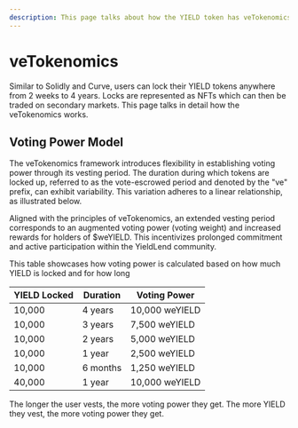 ```yaml
---
description: This page talks about how the YIELD token has veTokenomics
---
```


# veTokenomics

Similar to Solidly and Curve, users can lock their YIELD tokens anywhere from 2 weeks to 4 years. Locks are represented as NFTs which can then be traded on secondary markets. This page talks in detail how the veTokenomics works.

## Voting Power Model

The veTokenomics framework introduces flexibility in establishing voting power through its vesting period. The duration during which tokens are locked up, referred to as the vote-escrowed period and denoted by the "ve" prefix, can exhibit variability. This variation adheres to a linear relationship, as illustrated below.

Aligned with the principles of veTokenomics, an extended vesting period corresponds to an augmented voting power (voting weight) and increased rewards for holders of $weYIELD. This incentivizes prolonged commitment and active participation within the YieldLend community.

This table showcases how voting power is calculated based on how much YIELD is locked and for how long

| YIELD Locked | Duration | Voting Power   |
| ------------ | -------- | -------------- |
| 10,000       | 4 years  | 10,000 weYIELD |
| 10,000       | 3 years  | 7,500 weYIELD  |
| 10,000       | 2 years  | 5,000 weYIELD  |
| 10,000       | 1 year   | 2,500 weYIELD  |
| 10,000       | 6 months | 1,250 weYIELD  |
| 40,000       | 1 year   | 10,000 weYIELD |

The longer the user vests, the more voting power they get. The more YIELD they vest, the more voting power they get.
